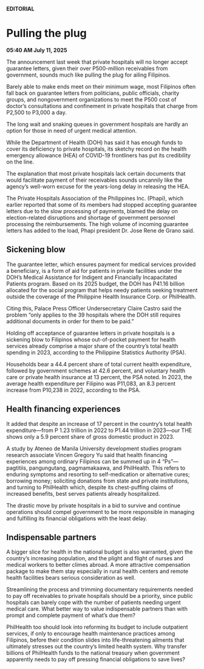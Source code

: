 **EDITORIAL**

# Pulling the plug

****05:40 AM July 11, 2025****

The announcement last week that private hospitals will no longer accept guarantee letters, given their over P500-million receivables from government, sounds much like pulling the plug for ailing Filipinos.

Barely able to make ends meet on their minimum wage, most Filipinos often fall back on guarantee letters from politicians, public officials, charity groups, and nongovernment organizations to meet the P500 cost of doctor’s consultations and confinement in private hospitals that charge from P2,500 to P3,000 a day. 

The long wait and snaking queues in government hospitals are hardly an option for those in need of urgent medical attention.

While the Department of Health (DOH) has said it has enough funds to cover its deficiency to private hospitals, its sketchy record on the health emergency allowance (HEA) of COVID-19 frontliners has put its credibility on the line. 

The explanation that most private hospitals lack certain documents that would facilitate payment of their receivables sounds uncannily like the agency’s well-worn excuse for the years-long delay in releasing the HEA.

The Private Hospitals Association of the Philippines Inc. (Phapi), which earlier reported that some of its members had stopped accepting guarantee letters due to the slow processing of payments, blamed the delay on election-related disruptions and shortage of government personnel processing the reimbursements. The high volume of incoming guarantee letters has added to the load, Phapi president Dr. Jose Rene de Grano said.

## Sickening blow

The guarantee letter, which ensures payment for medical services provided a beneficiary, is a form of aid for patients in private facilities under the DOH’s Medical Assistance for Indigent and Financially Incapacitated Patients program. Based on its 2025 budget, the DOH has P41.16 billion allocated for the social program that helps needy patients seeking treatment outside the coverage of the Philippine Health Insurance Corp. or PhilHealth.

Citing this, Palace Press Officer Undersecretary Claire Castro said the problem “only applies to the 39 hospitals where the DOH still requires additional documents in order for them to be paid.”

Holding off acceptance of guarantee letters in private hospitals is a sickening blow to Filipinos whose out-of-pocket payment for health services already comprise a major share of the country’s total health spending in 2023, according to the Philippine Statistics Authority (PSA).

Households bear a 44.4 percent share of total current health expenditure, followed by government schemes at 42.6 percent, and voluntary health care or private health insurance at 13 percent, the PSA noted. In 2023, the average health expenditure per Filipino was P11,083, an 8.3 percent increase from P10,238 in 2022, according to the PSA.

## Health financing experiences

It added that despite an increase of 17 percent in the country’s total health expenditure—from P 1.23 trillion in 2022 to P1.44 trillion in 2023—our THE shows only a 5.9 percent share of gross domestic product in 2023.

A study by Ateneo de Manila University development studies program research associate Vincen Gregory Yu said that health financing experiences among ordinary Filipinos can be summed up in 4 “Ps”—pagtitiis, pangungutang, pagmamakaawa, and PhilHealth. This refers to enduring symptoms and resorting to self-medication or alternative cures; borrowing money; soliciting donations from state and private institutions, and turning to PhilHealth which, despite its chest-puffing claims of increased benefits, best serves patients already hospitalized.

The drastic move by private hospitals in a bid to survive and continue operations should compel government to be more responsible in managing and fulfilling its financial obligations with the least delay. 

## Indispensable partners

A bigger slice for health in the national budget is also warranted, given the country’s increasing population, and the plight and flight of nurses and medical workers to better climes abroad. A more attractive compensation package to make them stay especially in rural health centers and remote health facilities bears serious consideration as well.

Streamlining the process and trimming documentary requirements needed to pay off receivables to private hospitals should be a priority, since public hospitals can barely cope with the number of patients needing urgent medical care. What better way to value indispensable partners than with prompt and complete payment of what’s due them?

PhilHealth too should look into reforming its budget to include outpatient services, if only to encourage health maintenance practices among Filipinos, before their condition slides into life-threatening ailments that ultimately stresses out the country’s limited health system. Why transfer billions of PhilHealth funds to the national treasury when government apparently needs to pay off pressing financial obligations to save lives?